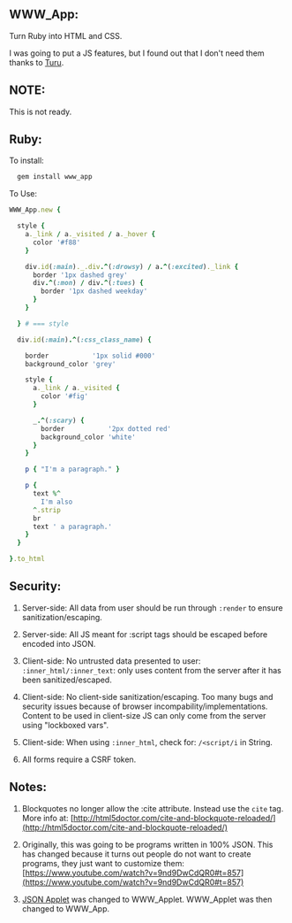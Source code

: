 

WWW\_App:
---------

Turn Ruby into HTML and CSS.

I was going to put a JS features,
  but I found out that I don't need them
  thanks to [Turu](https://github.com/da99/turu).

NOTE:
------------
This is not ready.

Ruby:
--------------

To install:

```ruby
  gem install www_app
```

To Use:

```ruby
WWW_App.new {

  style {
    a._link / a._visited / a._hover { 
      color '#f88'
    }

    div.id(:main)._.div.^(:drowsy) / a.^(:excited)._link {
      border '1px dashed grey'
      div.^(:mon) / div.^(:tues) {
        border '1px dashed weekday'
      }
    }

  } # === style

  div.id(:main).^(:css_class_name) {

    border           '1px solid #000'
    background_color 'grey'

    style {
      a._link / a._visited {
        color '#fig'
      }

      _.^(:scary) {
        border           '2px dotted red'
        background_color 'white'
      }
    }

    p { "I'm a paragraph." }

    p {
      text %^
        I'm also
      ^.strip
      br
      text ' a paragraph.'
    }
  }

}.to_html
```

Security:
-----------

1) Server-side: All data from user should be run through `:render` to
ensure sanitization/escaping.

2) Server-side: All JS meant for :script tags should be escaped before encoded into JSON.

3) Client-side: No untrusted data presented to user: `:inner_html/:inner_text`:
only uses content from the server after it has been sanitized/escaped.

4) Client-side: No client-side sanitization/escaping. Too many bugs and security issues
because of browser incompability/implementations. Content
to be used in client-size JS can only come from the server using "lockboxed vars".

5) Client-side: When using `:inner_html`, check for: `/<script/i` in String.

6) All forms require a CSRF token.


Notes:
-------

1) Blockquotes no longer allow the :cite attribute. Instead use the `cite` tag.
More info at:  [http://html5doctor.com/cite-and-blockquote-reloaded/](http://html5doctor.com/cite-and-blockquote-reloaded/)

2) Originally, this was going to be programs written in 100% JSON. This has changed
because it turns out people do not want to create programs, they just want to customize them:
[https://www.youtube.com/watch?v=9nd9DwCdQR0#t=857](https://www.youtube.com/watch?v=9nd9DwCdQR0#t=857)

3) [JSON Applet](http://github.com/da99/json_applet) was changed to WWW\_Applet. WWW\_Applet was then changed to WWW\_App.




